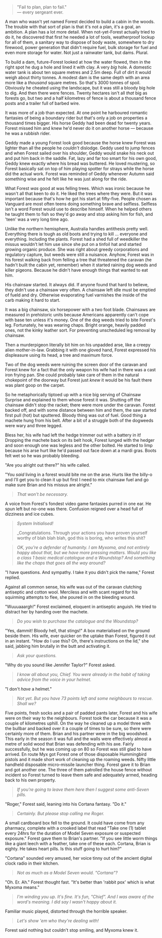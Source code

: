 > "Fail to plan, plan to fail."  
> &mdash; every sergeant ever.


A man who wasn't yet named Forest decided to build a cabin in the woods. The trouble with that sort of plan is that it's not a plan, it's a goal, an ambition. A plan has a lot more detail. When not-yet-Forest actually tried to do it, he discovered that first he needed a lot of tools, weatherproof lockup for all of them, a sanitary way to dispose of body waste, somewhere to dry firewood, power generation that didn't require fuel, bulk storage for fuel and even more storage for water. Not just a rainwater tank, but dams. Plural.

To build a dam, future-Forest looked at how the water flowed, then in the right spot he dug a hole and lined it with clay. A very _big_ hole. A domestic water tank is about ten square metres and 2.5m deep. Full of dirt it would weigh about thirty tonnes. A modest dam is the same depth with an area more like a _thousand_ square metres. So that's 3000 tonnes of spoil. Obviously he cheated using the landscape, but it was still a bloody big hole to dig. And then there were fences. Twenty hectares isn't all _that_ big as forests go, but two and a half kilometres of fence is about a thousand fence posts and a trailer full of barbed wire.

It was more of a job than expected. At one point he harboured romantic fantasies of being a boundary rider but that's only a job on properties a thousand times bigger. His horse Geddy had been dead for twenty years. Forest missed him and knew he'd never do it on another horse &mdash; because he was a rubbish rider.

Geddy made a young Forest look good because the horse knew Forest was lighter than all the people he _couldn't_ dislodge. Geddy used to jump fences and when Forest sailed over his shoulder, Geddy would snake his neck out and put him back in the saddle. Fat, lazy and far too smart for his own good, Geddy knew exactly where his bread was buttered. He loved mustering, so Forest basically sat on top of him playing spotter for strays while the horse did the actual work. Forest was reminded of Geddy whenever Autumn said something wise and he felt like he was just along for the ride.

What Forest _was_ good at was felling trees. Which was ironic because he wasn't all that keen to do it. He liked the trees where they were. But it was important because that's how he got his start at fifty-five. People chosen as Vanguard are most often teens doing something brave and selfless. Selfless isn't a word Forest would use to describe himself. When he helped others he taught them to fish so they'd go away and stop asking him for fish, and 'teen' was a very long time ago.

Unlike the northern hemisphere, Australia handles antithesis pretty well. Everything there is tough as old boots and trying to kill ... everyone and everything. Including the plants. Forest had a shed full of weedkiller the missus wouldn't let him use since she put on a tinfoil hat and started growing organic produce. She was right about greedy corporations and regulatory capture, but weeds were still a nuisance. Anyhow, Forest was in his forest walking back from felling a tree that threatened the caravan (he hadn't built the cabin yet, remember) when it started raining dog weeds and killer pigeons. Because he didn't have enough things that wanted to eat him.

His chainsaw started. It always did. If anyone found that hard to believe, they didn't use a chainsaw very often. A chainsaw left idle must be emptied of fueld and dry. Otherwise evaporating fuel varnishes the inside of the carb making it hard to start.

It was a big chainsaw, six horsepower with a two foot blade. Chainsaws are measured in prehistoric units because Americans apparently can't cope with base ten unless it's money. One of the dog weeds tried to bite Forest's leg. Fortunately, he was wearing chaps. Bright orange, heavily padded ones, not the kinky leather sort. For preventing unscheduled leg removal by chainsaw.

Then a murderpigeon literally bit him on his unpadded arse, like a creepy alien mother-in-law. Grabbing it with one gloved hand, Forest expressed his displeasure using its head, a tree and maximum force. 

Two of the dog weeds were ruining the screen door of the caravan and Forest knew for a fact that the only weapon his wife had in there was a cast iron frying pan. She could probably take care of them in the natural chokepoint of the doorway but Forest just _knew_ it would be his fault there was plant goop on the carpet. 

So he metaphorically tiptoed up with a nice big serving of Chainsaw Surprise and explained to them whose forest it was. Shutting off the chainsaw didn't stop the racket; there were more under the caravan. Forest backed off, and with some distance between him and them, the saw started first pull (hot) but sputtered. Bloody thing was out of fuel. Good thing a machete hung from his belt. After a bit of a struggle both of the dogweeds were wary and three legged.

Bless her, his wife had left the hedge trimmer out with a battery in it! Dropping the machete back on its belt hook, Forest lunged with the hedger and soon enough one was legless and the other bolted. He started to limp because his arse hurt like he'd passed out face down at a mardi gras. Boots felt wet so he was probably bleeding.

"Are you alright out there?" his wife called.

"You _said_ living in a forest would bite me on the arse. Hurts like the billy-o and I'll get you to clean it up but first I need to mix chainsaw fuel and go make sure Brian and his missus are alright."

> _That won't be necessary._

A voice from Forest's fondest video game fantasies purred in one ear. He spun left but no-one was there. Confusion reigned over a head full of dizziness and ice cubes.

> _System Initialised!_
>
> _Congratulations. Through your actions you have proven yourself worthy of blah blah blah, god this is boring, who writes this shit?

> _OK, you're a defender of humanity. I am Myxoma, and not entirely happy about that, but we have more pressing matters. Would you like a class 1 basic medical catalogue and a Woundstop? And something like the chaps that goes all the way around?_

"I have questions. And sympathy. I take it you didn't pick the name," Forest replied.

Against all common sense, his wife was out of the caravan clutching antiseptic and cotton wool. Merciless and with scant regard for his squirming attempts to flee, she poured in on the bleeding wound. 

"Wuuuaaargh!" Forest exclaimed, eloquent in antiseptic anguish. He tried to distract her by handing over the machete.

> _Do you wish to purchase the catalogue and the Woundstop?_

"Yes, dammit! Bloody hell, that stings!" A box materialised on the ground beside them. His wife, ever quicker on the uptake than Forest, figured it out in an instant. "How do I use this? Oh, there's instructions on the lid," she said, jabbing him brutally in the butt and activating it.

> _Ask your questions._

"Why do you sound like Jennifer Taylor?" Forest asked.

> _I know all about you, Chief. You were already in the habit of taking advice from the voice in your helmet._

"I don't _have_ a helmet."

> _Not yet. But you have 73 points left and some neighbours to rescue. Shall we?_

Five points, fresh socks and a pair of padded pants later, Forest and his wife were on their way to the neighbours. Forest took the car because it was a couple of kilometres uphill. On the way he cleaned up a model three with the bullbar and backed over it a couple of times to be sure, so there were certainly more of them. Brian and his partner were in the big woodshed. This early in the season it was full and the walls were effectively almost a metre of solid wood that Brian was defending with his axe. Fairly successfully, but he was coming up on 80 so Forest was still glad to have arrived. En route Myx got Forest one of those disposable Hummingbird pistols and it made short work of cleaning up the roaming weeds. Nifty little handheld disposable micro-missile launcher thing. Forest gave it to Brian and got another one. The three of them patrolled the house fence without incident so Forest turned to leave them safe and adequately armed, heading back to his own property.

> _If you're going to leave them here then I suggest some anti-Seven pills._

"Roger," Forest said, leaning into his Cortana fantasy. "Do it."

> _Certainly. But please stop calling me Roger._

A small cardboard box fell to the ground. It could have come from any pharmacy, complete with a crooked label that read "Take one (1) tablet every 24hrs for the duration of Model Seven exposure or suspected exposure." Forest gave them to Brian's partner. "If you see little worm things like a giant leech with a feather, take one of these each. Cortana, Brian is eighty. He takes heart pills. Is this stuff going to hurt him?"

"Cortana" sounded very amused, her voice tinny out of the ancient digital clock radio in their kitchen.

> _Not as much as a Model Seven would. "Cortana"?_

"Oh. Er. Ah." Forest thought fast. "It's better than 'rabbit pox' which is what Myxoma means."

> _I'm winding you up. It's fine. It's fun, "Chief". And I was aware of the word's meaning. I did say I wasn't happy about it._

Familiar music played, distorted through the horrible speaker.

> _Let's show 'em who they're dealing with!_

Forest said nothing but couldn't stop smiling, and Myxoma knew it.
